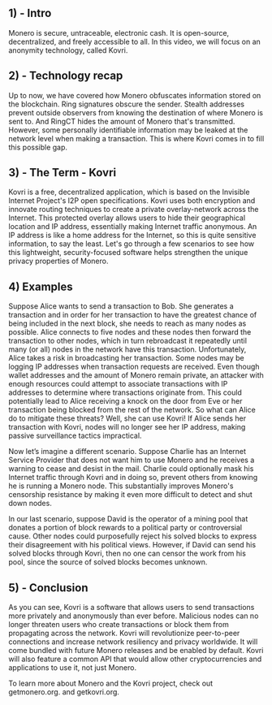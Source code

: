 ## 1) - Intro

Monero is secure, untraceable, electronic cash. It is open-source, decentralized, and freely accessible to all. In this video, we will focus on an anonymity technology, called Kovri.

## 2) - Technology recap

Up to now, we have covered how Monero obfuscates information stored on the blockchain.
Ring signatures obscure the sender.
Stealth addresses prevent outside observers from knowing the destination of where Monero is sent to.
And RingCT hides the amount of Monero that's transmitted.
However, some personally identifiable information may be leaked at the network level when making a transaction.
This is where Kovri comes in to fill this possible gap.

## 3) - The Term - Kovri

Kovri is a free, decentralized application, which is based on the Invisible Internet Project's I2P open specifications.
Kovri uses both encryption and innovate routing techniques to create a private overlay-network across the Internet.
This protected overlay allows users to hide their geographical location and IP address, essentially making Internet traffic anonymous.
An IP address is like a home address for the Internet, so this is quite sensitive information, to say the least.
Let's go through a few scenarios to see how this lightweight, security-focused software helps strengthen the unique privacy properties of Monero.

## 4) Examples

Suppose Alice wants to send a transaction to Bob.
She generates a transaction and in order for her transaction to have the greatest chance of being included in the next block, she needs to reach as many nodes as possible.
Alice connects to five nodes and these nodes then forward the transaction to other nodes, which in turn rebroadcast it repeatedly until many (or all) nodes in the network have this transaction.
Unfortunately, Alice takes a risk in broadcasting her transaction.
Some nodes may be logging IP addresses when transaction requests are received.
Even though wallet addresses and the amount of Monero remain private, an attacker with enough resources could attempt to associate transactions with IP addresses to determine where transactions originate from.
This could potentially lead to Alice receiving a knock on the door from Eve or her transaction being blocked from the rest of the network.
So what can Alice do to mitigate these threats? Well, she can use Kovri!
If Alice sends her transaction with Kovri, nodes will no longer see her IP address, making passive surveillance tactics impractical.

Now let’s imagine a different scenario.
Suppose Charlie has an Internet Service Provider that does not want him to use Monero and he receives a warning to cease and desist in the mail.
Charlie could optionally mask his Internet traffic through Kovri and in doing so, prevent others from knowing he is running a Monero node.
This substantially improves Monero's censorship resistance by making it even more difficult to detect and shut down nodes.

In our last scenario, suppose David is the operator of a mining pool that donates a portion of block rewards to a political party or controversial cause.
Other nodes could purposefully reject his solved blocks to express their disagreement with his political views.
However, if David can send his solved blocks through Kovri, then no one can censor the work from his pool, since the source of solved blocks becomes unknown.

## 5) - Conclusion

As you can see, Kovri is a software that allows users to send transactions more privately and anonymously than ever before.
Malicious nodes can no longer threaten users who create transactions or block them from propagating across the network.
Kovri will revolutionize peer-to-peer connections and increase network resiliency and privacy worldwide.
It will come bundled with future Monero releases and be enabled by default.
Kovri will also feature a common API that would allow other cryptocurrencies and applications to use it, not just Monero.

To learn more about Monero and the Kovri project, check out getmonero.org. and getkovri.org.
